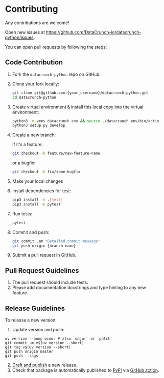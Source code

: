 # Contributing

Any contributions are welcome!

Open new issues at https://github.com/DataCrunch-io/datacrunch-python/issues.

You can open pull requests by following the steps:

## Code Contribution

1. Fork the `datacrunch-python` repo on GitHub.

2. Clone your fork locally:

   ```bash
   git clone git@github.com:{your_username}/datacrunch-python.git
   cd datacrunch-python
   ```

3. Create virtual environment & install this local copy into the virtual environment:

   ```bash
   python3 -m venv datacrunch_env && source ./datacrunch_env/bin/activate
   python3 setup.py develop
   ```

4. Create a new branch:

   if it's a feature:

   ```bash
   git checkout -b feature/new-feature-name
   ```

   or a bugfix:

   ```bash
   git checkout -b fix/some-bugfix
   ```

5. Make your local changes

6. Install dependencies for test:

   ```bash
   pip3 install -e .[test]
   pip3 install -U pytest
   ```

7. Run tests:

   ```bash
   pytest
   ```

8. Commit and push:

   ```bash
   git commit .am "Detailed commit message"
   git push origin {branch-name}
   ```

9. Submit a pull request in GitHub.

## Pull Request Guidelines

1. The pull request should include tests.
2. Please add documentation docstrings and type hinting to any new feature.

## Release Guidelines

To release a new version:

1. Update version and push:
```
uv version --bump minor # also `major` or `patch`
git commit -m v$(uv version --short)
git tag v$(uv version --short)
git push origin master
git push --tags
```
2. [Draft and publish](https://github.com/DataCrunch-io/datacrunch-python/releases) a new release.
3. Check that package is automatically published to [PyPI](https://pypi.org/project/datacrunch/) via [GitHub action](https://github.com/DataCrunch-io/datacrunch-python/actions/workflows/publish_package.yml).
